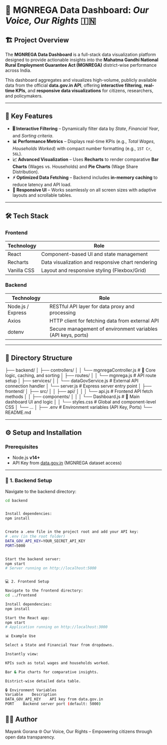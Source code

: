# 🧭 MGNREGA Data Dashboard: *Our Voice, Our Rights* 🇮🇳

## 🏗️ Project Overview
The **MGNREGA Data Dashboard** is a full-stack data visualization platform designed to provide actionable insights into the **Mahatma Gandhi National Rural Employment Guarantee Act (MGNREGA)** district-wise performance across India.

This dashboard aggregates and visualizes high-volume, publicly available data from the official **data.gov.in API**, offering **interactive filtering**, **real-time KPIs**, and **responsive data visualizations** for citizens, researchers, and policymakers.

---

## 🚀 Key Features

- **🎚️ Interactive Filtering** – Dynamically filter data by *State*, *Financial Year*, and *Sorting criteria*.
- **📊 Performance Metrics** – Displays real-time KPIs (e.g., *Total Wages*, *Households Worked*) with compact number formatting (e.g., `15T Cr`, `56L`).
- **📈 Advanced Visualization** – Uses **Recharts** to render comparative **Bar Charts** (Wages vs. Households) and **Pie Charts** (Wage Share Distribution).
- **⚡ Optimized Data Fetching** – Backend includes **in-memory caching** to reduce latency and API load.
- **📱 Responsive UI** – Works seamlessly on all screen sizes with adaptive layouts and scrollable tables.

---

## 🛠️ Tech Stack

### **Frontend**
| Technology | Role |
|-------------|------|
| React | Component-based UI and state management |
| Recharts | Data visualization and responsive chart rendering |
| Vanilla CSS | Layout and responsive styling (Flexbox/Grid) |

### **Backend**
| Technology | Role |
|-------------|------|
| Node.js / Express | RESTful API layer for data proxy and processing |
| Axios | HTTP client for fetching data from external API |
| dotenv | Secure management of environment variables (API keys, ports) |

---

## 📁 Directory Structure

├── backend/
│ ├── controllers/
│ │ └── mgnregaController.js # 🎯 Core logic, caching, and sorting
│ ├── routes/
│ │ └── mgnrega.js # API route setup
│ ├── services/
│ │ └── dataGovService.js # External API connection handler
│ └── server.js # Express server entry point
│
├── frontend/
│ ├── src/
│ │ ├── api/
│ │ │ └── api.js # Frontend API fetch methods
│ │ ├── components/
│ │ │ └── Dashboard.js # 🌟 Main dashboard UI and logic
│ │ └── styles.css # Global and component-level CSS
│ └── ...
│
├── .env # Environment variables (API Key, Ports)
└── README.md



---

## ⚙️ Setup and Installation

### **Prerequisites**
- Node.js **v14+**
- API Key from [data.gov.in](https://data.gov.in) (MGNREGA dataset access)

---

### 🧩 **1. Backend Setup**

Navigate to the backend directory:
```bash
cd backend


Install dependencies:
npm install


Create a .env file in the project root and add your API key:
# .env (in the root folder)
DATA_GOV_API_KEY=YOUR_SECRET_API_KEY
PORT=5000


Start the backend server:
npm start
# Server running on http://localhost:5000


💻 2. Frontend Setup

Navigate to the frontend directory:
cd ../frontend

Install dependencies:
npm install

Start the React app:
npm start
# Application running on http://localhost:3000

📊 Example Use

Select a State and Financial Year from dropdowns.

Instantly view:

KPIs such as total wages and households worked.

Bar & Pie charts for comparative insights.

District-wise detailed data table.

🔒 Environment Variables
Variable	Description
DATA_GOV_API_KEY	API key from data.gov.in
PORT	Backend server port (default: 5000)
```

    
## 🧑‍💻 Author
Mayank Gorana
🌐 Our Voice, Our Rights – Empowering citizens through open data transparency.
